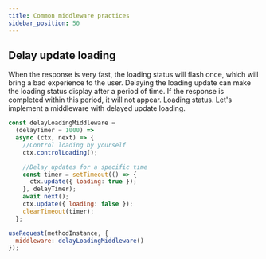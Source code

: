 ```yaml
---
title: Common middleware practices
sidebar_position: 50
---
```


## Delay update loading

When the response is very fast, the loading status will flash once, which will bring a bad experience to the user. Delaying the loading update can make the loading status display after a period of time. If the response is completed within this period, it will not appear. Loading status. Let's implement a middleware with delayed update loading.

```javascript
const delayLoadingMiddleware =
  (delayTimer = 1000) =>
  async (ctx, next) => {
    //Control loading by yourself
    ctx.controlLoading();

    //Delay updates for a specific time
    const timer = setTimeout(() => {
      ctx.update({ loading: true });
    }, delayTimer);
    await next();
    ctx.update({ loading: false });
    clearTimeout(timer);
  };

useRequest(methodInstance, {
  middleware: delayLoadingMiddleware()
});
```

